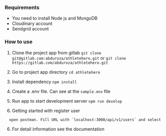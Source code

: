 ### Requirements
  - You need to install Node js and MongoDB
  - Cloudinary account
  - Sendgrid account

### How to use
1. Clone the project app from gitlab
  `git clone git@gitlab.com:abduroza/athletehero.git` or `git clone https://gitlab.com/abduroza/athletehero.git`

2. Go to project app directory
  `cd athletehero`

3. Install dependency
  `npm install`

4. Create a .env file. Can see at the `sample.env` file

4. Run app to start development server
  `npm run develop`

5. Getting started with register user 
```sh
  open postman. Fill URL with `localhost:3000/api/v1/users` and select `x-www-form-urlencoded` on the `request body` tab and enter the field name `email`, `password`, `fullname`, `role`. 
```
6. For detail information see the documentation 
